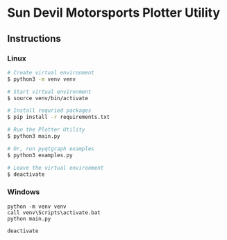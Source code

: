 # Sun Devil Motorsports Plotter Utility
## Instructions
### Linux
```bash
# Create virtual environment
$ python3 -m venv venv

# Start virtual environment
$ source venv/bin/activate

# Install requried packages
$ pip install -r requirements.txt

# Run the Plotter Utility
$ python3 main.py

# Or, run pyqtgraph examples
$ python3 examples.py

# Leave the virtual environment
$ deactivate
```
### Windows
```
python -m venv venv
call venv\Scripts\activate.bat
python main.py

deactivate
```